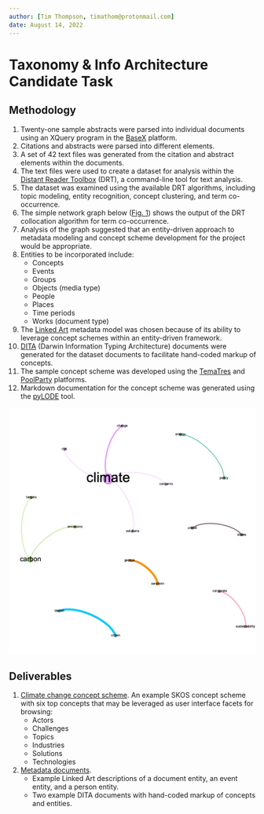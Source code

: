 ```yaml
---
author: [Tim Thompson, timathom@protonmail.com]
date: August 14, 2022
---
```


# Taxonomy & Info Architecture Candidate Task

## Methodology
1. Twenty-one sample abstracts were parsed into individual documents using an XQuery program in the [BaseX](basex.org) platform.
1. Citations and abstracts were parsed into different elements.
1. A set of 42 text files was generated from the citation and abstract elements within the documents.
1. The text files were used to create a dataset for analysis within the [Distant Reader Toolbox](https://reader-toolbox.readthedocs.io/en/latest/index.html) (DRT), a command-line tool for text analysis.
1. The dataset was examined using the available DRT algorithms, including topic modeling, entity recognition, concept clustering, and term co-occurrence.
1. The simple network graph below ([Fig. 1](#Collocation-graph)) shows the output of the DRT collocation algorithm for term co-occurrence.
1. Analysis of the graph suggested that an entity-driven approach to metadata modeling and concept scheme development for the project would be appropriate.
1. Entities to be incorporated include:
    - Concepts
    - Events
    - Groups
    - Objects (media type)
    - People
    - Places
    - Time periods
    - Works (document type)
1. The [Linked Art](linked.art) metadata model was chosen because of its ability to leverage concept schemes within an entity-driven framework.
1. [DITA](https://www.oasis-open.org/committees/tc_home.php) (Darwin Information Typing Architecture) documents were generated for the dataset documents to facilitate hand-coded markup of concepts.
1. The sample concept scheme was developed using the [TemaTres](https://vocabularyserver.com/web/) and [PoolParty](https://enterprise.poolparty.biz/PoolParty/) platforms.
1. Markdown documentation for the concept scheme was generated using the [pyLODE](https://github.com/RDFLib/pyLODE) tool.

![Collocation graph](img/collocations.png)

## Deliverables
1. [Climate change concept scheme](https://github.com/timathom/Taxonomy-Info-Architecture-Candidate-Task/tree/main/concepts). An example SKOS concept scheme with six top concepts that may be leveraged as user interface facets for browsing:
    - Actors
    - Challenges
    - Topics
    - Industries
    - Solutions
    - Technologies
2. [Metadata documents](https://github.com/timathom/Taxonomy-Info-Architecture-Candidate-Task/tree/main/metadata). 
    - Example Linked Art descriptions of a document entity, an event entity, and a person entity.
    - Two example DITA documents with hand-coded markup of concepts and entities.
